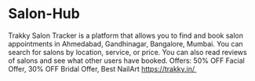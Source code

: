 # Salon-Hub
Trakky Salon Tracker is a platform that allows you to find and book salon appointments in Ahmedabad, Gandhinagar, Bangalore, Mumbai. You can search for salons by location, service, or price. You can also read reviews of salons and see what other users have booked. Offers: 50% OFF Facial Offer, 30% OFF Bridal Offer, Best NailArt  https://trakky.in/ 
